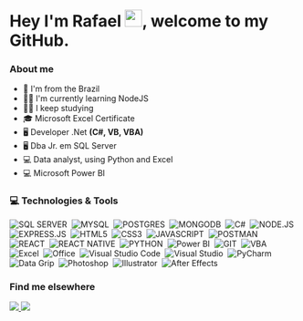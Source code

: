 
# Hey I'm Rafael <img src="https://camo.githubusercontent.com/e8e7b06ecf583bc040eb60e44eb5b8e0ecc5421320a92929ce21522dbc34c891/68747470733a2f2f6d656469612e67697068792e636f6d2f6d656469612f6876524a434c467a6361737252346961377a2f67697068792e676966" width="30px" data-canonical-src="https://media.giphy.com/media/hvRJCLFzcasrR4ia7z/giphy.gif" style="max-width: 100%;">, welcome to my GitHub.
### About me
<ul>
 <li>📌 I'm from the Brazil</li>
 <li>👨‍🎓 I'm currently learning NodeJS</li>
 <li>👨‍🎓 I keep studying</li>
 <li>🎓 Microsoft Excel Certificate</li>
 <li>🖥️ Developer .Net <b>(C#, VB, VBA)</b></li>
 <li>🖥️ Dba Jr. em SQL Server</li>
 <li>💻 Data analyst, using Python and Excel</li>
 <li>💻 Microsoft Power BI</li>
</ul>

### 💻 Technologies & Tools

![SQL SERVER](https://img.shields.io/badge/Sql_Server-CC2927?style=for-the-badge&logo=microsoftsqlserver&logoColor=white)&nbsp;
![MYSQL](https://img.shields.io/badge/MySQL-316192?style=for-the-badge&logo=mysql&logoColor=white)&nbsp;
![POSTGRES](https://img.shields.io/badge/postgres-%23316192.svg?&amp;style=for-the-badge&amp;logo=postgresql&amp;logoColor=white)&nbsp;
![MONGODB](https://img.shields.io/badge/MongoDB-%234ea94b.svg?&style=for-the-badge&logo=mongodb&logoColor=white)&nbsp;
![C#](https://img.shields.io/badge/CSharp-525C86?style=for-the-badge&logo=csharp&logoColor=white)&nbsp;
![NODE.JS](https://img.shields.io/badge/Node.js-43853D?style=for-the-badge&logo=node.js&logoColor=white)&nbsp;
![EXPRESS.JS](https://img.shields.io/badge/Express.JS-gray?style=for-the-badge&logo=express&logoColor=white)&nbsp;
![HTML5](https://img.shields.io/badge/HTML5-E34F26?style=for-the-badge&logo=html5&logoColor=white)&nbsp;
![CSS3](https://img.shields.io/badge/CSS3-1572B6?style=for-the-badge&logo=css3&logoColor=white)&nbsp;
![JAVASCRIPT](https://img.shields.io/badge/JavaScript-F7DF1E?style=for-the-badge&logo=javascript&logoColor=black)&nbsp;
![POSTMAN](https://img.shields.io/badge/postman%20-E34F26?style=for-the-badge&logo=postman&logoColor=white)&nbsp;
![REACT](https://img.shields.io/badge/react%20-%2320232a.svg?&style=for-the-badge&logo=react&logoColor=%2361DAFB)&nbsp;
![REACT NATIVE](https://img.shields.io/badge/React_Native-071D49?style=for-the-badge&logo=react&logoColor=cyan)&nbsp;
![PYTHON](https://img.shields.io/badge/Python-3776AB?style=for-the-badge&logo=python&logoColor=white)&nbsp;
![Power BI](https://img.shields.io/badge/Powerbi-F2C811?style=for-the-badge&logo=powerbi&logoColor=white)&nbsp;
![GIT](https://img.shields.io/badge/Git-F05032?style=for-the-badge&logo=git&logoColor=white)&nbsp;
![VBA](https://img.shields.io/badge/VBA-darkviolet?style=for-the-badge&logo=microsoft&logoColor=white)&nbsp;
![Excel](https://img.shields.io/badge/excel-217346?style=for-the-badge&logo=microsoftexcel&logoColor=white)&nbsp;
![Office](https://img.shields.io/badge/Office-D83B01?style=for-the-badge&logo=microsoftoffice&logoColor=white)&nbsp;
![Visual Studio Code](https://img.shields.io/badge/Visual_Studio_Code-007ACC?style=for-the-badge&logo=visualstudiocode&logoColor=white)&nbsp;
![Visual Studio](https://img.shields.io/badge/Visual_Studio-5C2D91?style=for-the-badge&logo=visualstudio&logoColor=white)&nbsp;
![PyCharm](https://img.shields.io/badge/PyCharm-000000?style=for-the-badge&logo=pycharm&logoColor=white)&nbsp;
![Data Grip](https://img.shields.io/badge/Data_Grip-000000?style=for-the-badge&logo=jetbrains&logoColor=white)&nbsp;
![Photoshop](https://img.shields.io/badge/Photoshop-31A8FF?style=for-the-badge&logo=adobephotoshop&logoColor=white)&nbsp;
![Illustrator](https://img.shields.io/badge/Illustrator-FF9A00?style=for-the-badge&logo=adobeillustrator&logoColor=white)&nbsp;
![After Effects](https://img.shields.io/badge/After_Effects-9999FF?style=for-the-badge&logo=adobeaftereffects&logoColor=white)&nbsp;
</br>

### Find me elsewhere
<a href="https://www.linkedin.com/in/rafael-rabaquim/" alt="Linkedin">
 <img src="https://img.shields.io/badge/LinkedIn-0077B5?style=for-the-badge&logo=linkedin&logoColor=white" />
</a>
<a href="https://www.instagram.com/rabaquimrafael/" alt="Instagram">
 <img src="https://img.shields.io/badge/instagram-E4405F?style=for-the-badge&logo=instagram&logoColor=white" />
</a>

